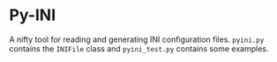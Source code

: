 # Py-INI

A nifty tool for reading and generating INI configuration files. `pyini.py` contains the `INIFile` class and `pyini_test.py` contains some examples.